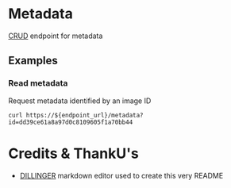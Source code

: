 # Metadata

[CRUD](https://en.wikipedia.org/wiki/Create,_read,_update_and_delete) endpoint for metadata

## Examples

### Read metadata

Request metadata identified by an image ID

`curl https://${endpoint_url}/metadata?id=dd39ce61a8a97d0c8109605f1a70bb44`

# Credits & ThankU's
* [DILLINGER](https://dillinger.io/) markdown editor used to create this very README